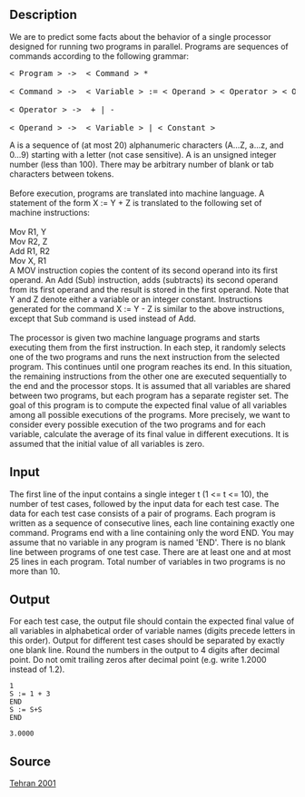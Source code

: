 <h2>Description</h2><p>We are to predict some facts about the behavior of a single processor designed for running two programs in parallel. Programs are sequences of commands according to the following grammar:
</p><pre>&lt; Program &gt; -&gt;  &lt; Command &gt; *
<br>&lt; Command &gt; -&gt;  &lt; Variable &gt; := &lt; Operand &gt; &lt; Operator &gt; &lt; Operand &gt;
<br>&lt; Operator &gt; -&gt;  + | - 
<br>&lt; Operand &gt; -&gt;  &lt; Variable &gt; | &lt; Constant &gt;</pre><p>
</p>A <variable> is a sequence of (at most 20) alphanumeric characters (A...Z, a...z, and 0...9) starting with a letter (not case sensitive). A <constant> is an unsigned integer number (less than 100). There may be arbitrary number of blank or tab characters between tokens.
<br>
<br>Before execution, programs are translated into machine language. A statement of the form X := Y + Z is translated to the following set of machine instructions:
<br>
<br>Mov R1, Y
<br>Mov R2, Z
<br>Add R1, R2
<br>Mov X, R1
<br>A MOV instruction copies the content of its second operand into its first operand. An Add (Sub) instruction, adds (subtracts) its second operand from its first operand and the result is stored in the first operand. Note that Y and Z denote either a variable or an integer constant. Instructions generated for the command X := Y - Z is similar to the above instructions, except that Sub command is used instead of Add.
<br>
<br>The processor is given two machine language programs and starts executing them from the first instruction. In each step, it randomly selects one of the two programs and runs the next instruction from the selected program. This continues until one program reaches its end. In this situation, the remaining instructions from the other one are executed sequentially to the end and the processor stops. It is assumed that all variables are shared between two programs, but each program has a separate register set. The goal of this program is to compute the expected final value of all variables among all possible executions of the programs. More precisely, we want to consider every possible execution of the two programs and for each variable, calculate the average of its final value in different executions. It is assumed that the initial value of all variables is zero.
<br></constant></variable><h2>Input</h2><p>The first line of the input contains a single integer t (1 &lt;= t &lt;= 10), the number of test cases, followed by the input data for each test case. The data for each test case consists of a pair of programs. Each program is written as a sequence of consecutive lines, each line containing exactly one command. Programs end with a line containing only the word END. You may assume that no variable in any program is named 'END'. There is no blank line between programs of one test case. There are at least one and at most 25 lines in each program. Total number of variables in two programs is no more than 10.</p><h2>Output</h2><p>For each test case, the output file should contain the expected final value of all variables in alphabetical order of variable names (digits precede letters in this order). Output for different test cases should be separated by exactly one blank line. Round the numbers in the output to 4 digits after decimal point. Do not omit trailing zeros after decimal point (e.g. write 1.2000 instead of 1.2).</p><pre><code class="language-input1">1
S := 1 + 3
END
S := S+S
END
</code></pre><pre><code class="language-output1">3.0000</code></pre><h2>Source</h2><a href="searchproblem?field=source&amp;key=Tehran+2001">Tehran 2001</a>